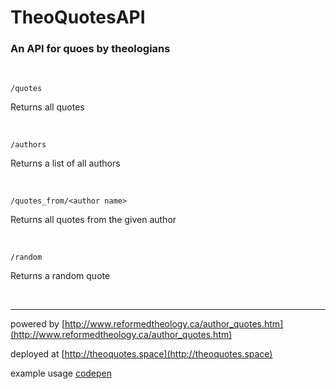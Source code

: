 # TheoQuotesAPI
### An API for quoes by theologians

<br />

`/quotes`

Returns all quotes

<br />

`/authors`

Returns a list of all authors

<br />

`/quotes_from/<author name>`

Returns all quotes from the given author

<br />

`/random`

Returns a random quote

<br />

---
powered by [http://www.reformedtheology.ca/author_quotes.htm](http://www.reformedtheology.ca/author_quotes.htm)

deployed at [http://theoquotes.space](http://theoquotes.space)

example usage [codepen](https://codepen.io/ileri/full/JNKVOB)
